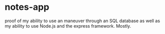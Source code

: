 # notes-app
proof of my ability to use an maneuver through an SQL database as well as my ability to use Node.js and the express framework. Mostly.
